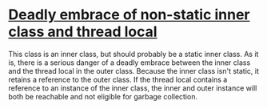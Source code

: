 # [Deadly embrace of non-static inner class and thread local](https://spotbugs.readthedocs.io/en/latest/bugDescriptions.html#SIC_THREADLOCAL_DEADLY_EMBRACE)

 This class is an inner class, but should probably be a static inner class.
  As it is, there is a serious danger of a deadly embrace between the inner class
  and the thread local in the outer class. Because the inner class isn't static,
  it retains a reference to the outer class.
  If the thread local contains a reference to an instance of the inner
  class, the inner and outer instance will both be reachable
  and not eligible for garbage collection.